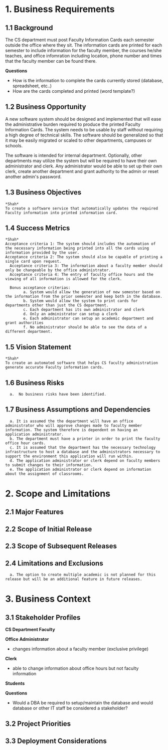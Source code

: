 
# 1. Business Requirements

## 1.1 Background

The CS department must post Faculty Information Cards each semester outside the office where they sit.  The information cards are printed for each semester to include information for the faculty member, the courses he/she teaches, and office infomration including location, phone number and times that the faculty member can be found there.

__Questions__

* How is the information to complete the cards currently stored (database, spreadsheet, etc..)  
* How are the cards completed and printed (word template?)


## 1.2 Business Opportunity

A new software system should be designed and implemented that will ease the administrative burden required to produce the printed Faculty Information Cards.  The system needs to be usable by staff without requiring a high degree of technical skills.  The software should be generalized so that it may be easily migrated or scaled to other departments, campuses or schools.

The software is intended for internal department.  Optionally, other departments may utilize the system but will be required to have their own administrator and clerk.  Any administrator would be able to set up their own clerk, create another department and grant authority to the admin or reset another admin's password.


## 1.3 Business Objectives
    *Shah*
	To create a software service that automatically updates the required Faculty information into printed information card. 
## 1.4 Success Metrics
    *Shah*
	Acceptance criteria 1: The system should includes the automation of the necessary information being printed into all the cards using information provided by the user.
	Acceptance criteria 2: The system should also be capable of printing a single card upon request.
      Acceptance criteria 3: The information about a faculty member should only be changeable by the office administrator.
      Acceptance criteria 4: The entry of faculty office hours and the viewing of all information is allowed for the clerk.
 
      Bonus acceptance criterias:
            a. System would allow the generation of new semester based on the information from the prior semester and keep both in the database. 
            b. System would allow the system to print cards for departments other than just the CS department.
            c. Each department has its own administrator and clerk
            d. Only an administrator can setup a clerk
            e. Each administrator can setup an academic department and grant authorities
            f. No administrator should be able to see the data of a different department.

## 1.5 Vision Statement
    *Shah*
	To create an automated software that helps CS faculty administration generate accurate Faculty information cards.
## 1.6 Business Risks
      a.  No business risks have been identified.
      
## 1.7 Business Assumptions and Dependencies
      a. It is assumed the the department will have an office administrator who will approve changes made to faculty member information. The system therefore is dependent on having an application administrator.
      b. The department must have a printer in order to print the faculty office hour cards.
      c. It is assumed that the department has the necessary technology infrastructure to host a database and the administrators necessary to support the environment this application will run within.  
      d. The application administrator or clerk depend on faculty members to submit changes to their information.
      e. The application administrator or clerk depend on information about the assignment of classrooms.    

# 2. Scope and Limitations

## 2.1 Major Features

## 2.2 Scope of Initial Release

## 2.3 Scope of Subsequent Releases

##  2.4 Limitations and Exclusions
      a. The option to create multiple academic is not planned for this release but will be an additional feature in future releases. 

# 3. Business Context

## 3.1 Stakeholder Profiles

__CS Department Faculty__

__Office Administrator__

* changes information about a faculty member (exclusive privilege) 

__Clerk__

* able to change information about office hours but not faculty information

__Students__

__Questions__

* Would a DBA be required to setup/maintain the database and would database or other IT staff be considered a stakeholder?


## 3.2 Project Priorities

## 3.3 Deployment Considerations

